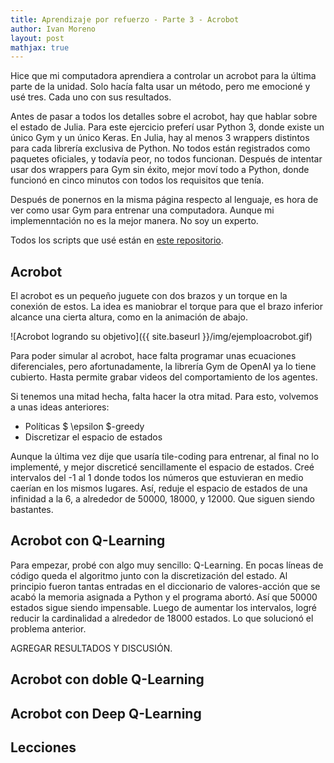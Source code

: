 ```yaml
---
title: Aprendizaje por refuerzo - Parte 3 - Acrobot
author: Ivan Moreno
layout: post
mathjax: true
---
```


Hice que mi computadora aprendiera a controlar un acrobot para la última parte de
la unidad. Solo hacía falta usar un método, pero me emocioné y usé tres. Cada uno
con sus resultados.

Antes de pasar a todos los detalles sobre el acrobot, hay que hablar sobre el estado
de Julia. Para este ejercicio preferí usar Python 3, donde existe un único Gym y un
único Keras. En Julia, hay al menos 3 wrappers distintos para cada librería
exclusiva de Python. No todos están registrados como paquetes oficiales, y todavía
peor, no todos funcionan. Después de intentar usar dos wrappers para Gym sin éxito, mejor moví todo a Python, donde funcionó en cinco minutos con todos los requisitos que tenía.

Después de ponernos en la misma página respecto al lenguaje, es hora de ver como
usar Gym para entrenar una computadora. Aunque mi implemenntación no es la mejor
manera. No soy un experto.

Todos los scripts que usé están en
[este repositorio](https://github.com/rexemin/Topicos-IA-UNISON).

## Acrobot

El acrobot es un pequeño juguete con dos brazos y un torque en la conexión de estos.
La idea es maniobrar el torque para que el brazo inferior alcance una cierta altura,
como en la animación de abajo.

![Acrobot logrando su objetivo]({{ site.baseurl }}/img/ejemploacrobot.gif)

Para poder simular al acrobot, hace falta programar unas ecuaciones diferenciales,
pero afortunadamente, la librería Gym de OpenAI ya lo tiene cubierto. Hasta permite
grabar videos del comportamiento de los agentes.

Si tenemos una mitad hecha, falta hacer la otra mitad. Para esto, volvemos a unas
ideas anteriores:
- Políticas \$ \epsilon \$-greedy
- Discretizar el espacio de estados

Aunque la última vez dije que usaría tile-coding para entrenar, al final no lo
implementé, y mejor discreticé sencillamente el espacio de estados. Creé intervalos
del -1 al 1 donde todos los números que estuvieran en medio caerían en los mismos
lugares. Así, reduje el espacio de estados de una infinidad a la 6, a alrededor de
50000, 18000, y 12000. Que siguen siendo bastantes.

## Acrobot con Q-Learning

Para empezar, probé con algo muy sencillo: Q-Learning. En pocas líneas de código
queda el algoritmo junto con la discretización del estado. Al principio fueron
tantas entradas en el diccionario de valores-acción que se acabó la memoria
asignada a Python y el programa abortó. Así que 50000 estados sigue siendo
impensable. Luego de aumentar los intervalos, logré reducir la cardinalidad a
alrededor de 18000 estados. Lo que solucionó el problema anterior.

AGREGAR RESULTADOS Y DISCUSIÓN.

## Acrobot con doble Q-Learning

## Acrobot con Deep Q-Learning

## Lecciones
